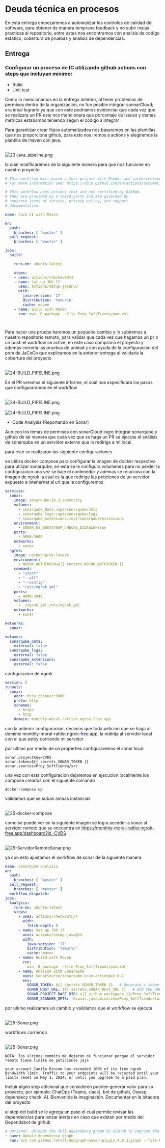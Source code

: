 # Deuda técnica en procesos

En esta entrega empezaremos a automatizar los controles de calidad del software, para obtener de manera temprana feedback y no subir malas practicas al repositorio, entre estas nos encontramos con analisis de codigo estatico, cobertura de pruebas y analisis de dependencias.


## Entrega 


### Configurar un proceso de IC utilizando github actions con steps que incluyan mínimo:
* Build
* Unit test

Como lo mencionamos en la entrega anterior, al tener problemas de permisos dentro de la organización, no fue posible integrar sonnarCloud; era ideal lograrlo ya que con este podriamos evidenciar que cada vez que se realizara un PR este nos mencionara que porcentaje de issues y demas metricas estabamos teniendo segun el codigo a integrar .


Para garantizar crear flujos automatizados nos basaremos en las plantillas que nos proporciona github, para esto nos iremos a actions y elegiremos la plantilla de maven con java.

<br/>
<img src="images/23-java_pipeline.png" alt="23-java_pipeline.png" style="max-width: 80%;max-width: 80%;">
<br/>

la cual modificaremos de la siguiente manera para que nos funcione en nuestro proyecto

```yml
# This workflow will build a Java project with Maven, and cache/restore any dependencies to improve the workflow execution time
# For more information see: https://docs.github.com/en/actions/automating-builds-and-tests/building-and-testing-java-with-maven

# This workflow uses actions that are not certified by GitHub.
# They are provided by a third-party and are governed by
# separate terms of service, privacy policy, and support
# documentation.

name: Java CI with Maven

on:
  push:
    branches: [ "master" ]
  pull_request:
    branches: [ "master" ]

jobs:
  build:

    runs-on: ubuntu-latest

    steps:
    - uses: actions/checkout@v3
    - name: Set up JDK 17
      uses: actions/setup-java@v3
      with:
        java-version: '17'
        distribution: 'temurin'
        cache: maven
    - name: Build with Maven
      run: mvn -B package --file Proy_SoftTienda/pom.xml

    
```

Para hacer una prueba haremos un pequeño cambio y lo subiremos a nuestro repositorio remoto, para validar que cada vez que hagamos un pr o un push el workflow se active, en este caso compilaría el proyecto y además correría las pruebas de unidad y con ayuda de la configuración del pom de JaCoCo que explicamos en la anterior entrega el validaría la cobertura del proyecto

<br/>
<img src="images/24-BUILD_PIPELINE.png" alt="24-BUILD_PIPELINE.png" style="max-width: 80%;max-width: 80%;">
<br/>


En el PR veremos el siguiente informe, el cual nos especificara los pasos que configuraramos en el workflow

<br/>
<img src="images/24-BUILD_PIPELINE-1.png" alt="24-BUILD_PIPELINE.png" style="max-width: 80%;max-width: 80%;">
<br/>

<br/>
<img src="images/24-BUILD_PIPELINE-2.png" alt="24-BUILD_PIPELINE.png" style="max-width: 80%;max-width: 80%;">
<br/>

* Code Analysis (Reportando en Sonar)

Aun con los temas de permisos con sonarCloud logre integrar sonarqube y github de tal manera que cada vez que se haga un PR se ejecute el análisis de sonarqube en un servidor externo que lo redirige a mi local.





para esto se realizaron las siguiente configuraciones

se utiliza docker compose para configurar la imagen de docker respectiva para utilizar sonarqube, en esta se le configura volumenes para no perder la configuracion una vez se baje el contenedor y ademas se relaciona con la imagen de ngrok la cual es la que redirige las peticiones de un servidor expuesto a intenernet al url que le configuremos
```yml
services:
  sonar:
    image: sonarqube:10.3-community
    volumes:
      - sonarqube_data:/opt/sonarqube/data
      - sonarqube_logs:/opt/sonarqube/logs
      - sonarqube_extensions:/opt/sonarqube/extensions
    environment:
      - SONAR_ES_BOOTSTRAP_CHECKS_DISABLE=true
    ports:
      - 9000:9000
    networks:
      - sonar
  ngrok:
    image: ngrok/ngrok:latest
    environment:
      - NGROK_AUTHTOKEN=${{ secrets.NGROK_AUTHTOKEN }}
    command:
      - "start"
      - "--all"
      - "--config"
      - "/etc/ngrok.yml"
    ports:
      - 4040:4040
    volumes:
      - ./ngrok.yml:/etc/ngrok.yml
    networks:
      - sonar

networks:
  sonar:

volumes:
  sonarqube_data:
    external: false
  sonarqube_logs:
    external: false
  sonarqube_extensions:
    external: false
```

configuracion de ngrok

```yml
version: 2
tunnels:
  sonar:
    addr: http://sonar:9000
    proto: http
    schemes:
      - https
      - http
    domain: monthly-moral-rattler.ngrok-free.app
```

con la anterior configuracion, decimos que toda peticion que se haga al dominio monthly-moral-rattler.ngrok-free.app, la redirija al servidor local con el que estoy corriendo mi servidor 

por ultimo por medio de un properties configuraremos el sonar local

```properties
sonar.projectKey=CVDS
sonar.token=${{ secrets.SONAR_TOKEN }}
sonar.sources=Proy_SoftTienda/src
```

una vez con esta configuracion dejaremos en ejecucion localmente los compose creados con el siguiente comando

```docker
docker-compose up
```
validamos que se suban ambas instancias


<br/>
<img src="images/25-docker-compose.png" alt="25-docker-compose" style="max-width: 80%;max-width: 80%;">
<br/>

como se puede ver en la siguiente imagen se logra acceder a sonar al servidor remoto que se encuentra en https://monthly-moral-rattler.ngrok-free.app/dashboard?id=CVDS


<br/>
<img src="images/25-ServidorRemotoSonar.png" alt="25-ServidorRemotoSonar.png" style="max-width: 80%;max-width: 80%;">
<br/>

ya con esto ajustamos el workflow de sonar de la siguiente manera

```yml
name: SonarQube analysis
on:
  push:
    branches: [ "master" ]
  pull_request:
    branches: [ "master" ]
  workflow_dispatch:
jobs:
  Analysis:
    runs-on: ubuntu-latest
    steps:
      - uses: actions/checkout@v4
        with:
          fetch-depth: 0
      - name: Set up JDK 17
        uses: actions/setup-java@v3
        with:
          java-version: '17'
          distribution: 'temurin'
          cache: maven
      - name: Build with Maven
        run:
          mvn -B package --file Proy_SoftTienda/pom.xml
      - name: Analyze with SonarQube
        uses: SonarSource/sonarqube-scan-action@v2.0.1
        env:
          SONAR_TOKEN: ${{ secrets.SONAR_TOKEN }}   # Generate a token on SonarQube, add it to the secrets of this repo with the name SONAR_TOKEN (Settings > Secrets > Actions > add new repository secret)
          SONAR_HOST_URL: ${{ secrets.SONAR_HOST_URL }}   # Add the URL of your instance to the variables of this repo with the name SONAR_HOST_URL (Settings > Secrets > Actions > add new repository secret)
          SONAR_PROJECT_BASE_DIR: ${{ github.workspace }}/Proy_SoftTienda
          SONAR_SCANNER_OPTS: -Dsonar.java.binaries=Proy_SoftTienda/target/classes
```

por ultimo realizamos un cambio y validamos que el workflow se ejecute

<br/>
<img src="images/25-Sonar.png" alt="25-Sonar.png" style="max-width: 80%;max-width: 80%;">
<br/>


workflows corriendo 

<br/>
<img src="images/25-Sonar-2.png" alt="25-Sonar.png" style="max-width: 80%;max-width: 80%;">
<br/>

```
NOTA: los ultimos commits me dejaron de funcionar porque el servidor remoto tiene limite de peticiones jaja

your account Camilo Rincon has exceeded 100% of its free ngrok bandwidth limit. Traffic to your endpoints will be rejected until your limits reset on May 1, 2024, or until you upgrade to a paid plan.
```





Incluir algún step adicional que consideren pueden generar valor para su proyecto, por ejemplo: ChatOps (Teams, slack), bot de github, Owasp, dependecy check, AI. Bienvenida la imaginación.
Documentar en la bitácora del proyecto


al step del build se le agrega un paso el cual permite revisar las dependencias para lanzar alertas en caso que existan por medio del Dependabot de github 

```yml
# Optional: Uploads the full dependency graph to GitHub to improve the quality of Dependabot alerts this repository can receive
- name: Update dependency graph
  run: mvn com.github.ferstl:depgraph-maven-plugin:4.0.1:graph --file Proy_SoftTienda/pom.xml

```


